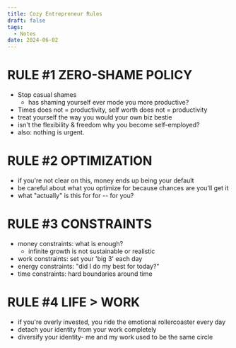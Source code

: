 ```yaml
---
title: Cozy Entrepreneur Rules
draft: false
tags:
  - Notes
date: 2024-06-02
---
```

# RULE #1 ZERO-SHAME POLICY

-  Stop casual shames
	- has shaming yourself ever mode you more productive?
- Times does not = productivity, self worth does not = productivity
- treat yourself the way you would your own biz bestie
- isn't the flexibility & freedom why you become self-employed?
- also: nothing is urgent.

# RULE #2 OPTIMIZATION

- if you're not clear on this, money ends up being your default
- be careful about what you optimize for because chances are you'll get it
- what "actually" is this for for -- for you?

# RULE #3 CONSTRAINTS

- money constraints: what is enough? 
	- infinite growth is not sustainable or realistic 
- work constraints: set your 'big 3' each day  
- energy constraints: "did I do my best for today?" 
- time constraints: hard boundaries around time

# RULE #4 LIFE > WORK

- if you're overly invested, you ride the emotional rollercoaster every day
- detach your identity from your work completely
- diversify your identity- me and my work used to be the same circle